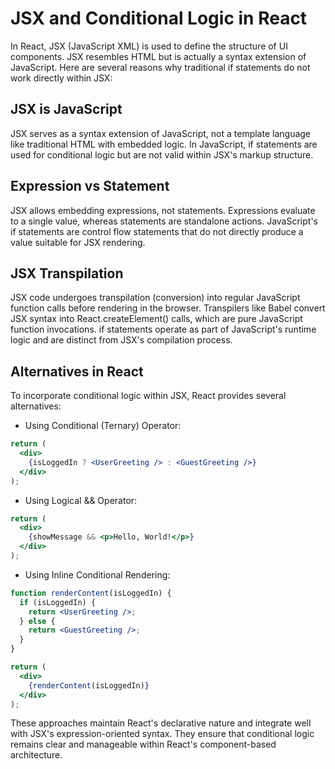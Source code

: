 # JSX and Conditional Logic in React
In React, JSX (JavaScript XML) is used to define the structure of UI components. JSX resembles HTML but is actually a syntax extension of JavaScript. Here are several reasons why traditional if statements do not work directly within JSX:

## JSX is JavaScript
JSX serves as a syntax extension of JavaScript, not a template language like traditional HTML with embedded logic. In JavaScript, if statements are used for conditional logic but are not valid within JSX's markup structure.

## Expression vs Statement
JSX allows embedding expressions, not statements. Expressions evaluate to a single value, whereas statements are standalone actions. JavaScript's if statements are control flow statements that do not directly produce a value suitable for JSX rendering.

## JSX Transpilation
JSX code undergoes transpilation (conversion) into regular JavaScript function calls before rendering in the browser. Transpilers like Babel convert JSX syntax into React.createElement() calls, which are pure JavaScript function invocations. if statements operate as part of JavaScript's runtime logic and are distinct from JSX's compilation process.

## Alternatives in React
To incorporate conditional logic within JSX, React provides several alternatives:

- Using Conditional (Ternary) Operator:

```jsx
return (
  <div>
    {isLoggedIn ? <UserGreeting /> : <GuestGreeting />}
  </div>
);
```
- Using Logical && Operator:

```jsx
return (
  <div>
    {showMessage && <p>Hello, World!</p>}
  </div>
);
```
- Using Inline Conditional Rendering:

```jsx
function renderContent(isLoggedIn) {
  if (isLoggedIn) {
    return <UserGreeting />;
  } else {
    return <GuestGreeting />;
  }
}

return (
  <div>
    {renderContent(isLoggedIn)}
  </div>
);
```
These approaches maintain React's declarative nature and integrate well with JSX's expression-oriented syntax. They ensure that conditional logic remains clear and manageable within React's component-based architecture.